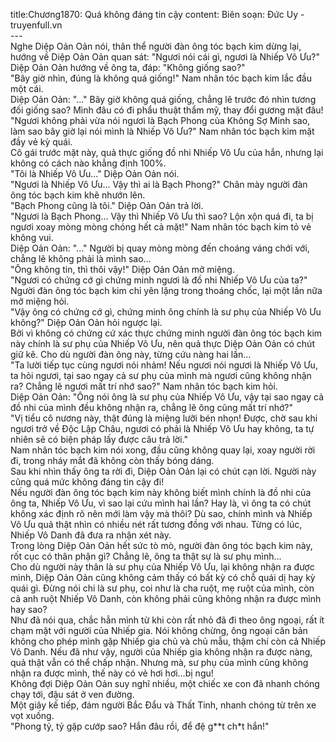 title:Chương1870: Quá không đáng tin cậy
content:
Biên soạn: Đức Uy - truyenfull.vn<br>---<br>Nghe Diệp Oản Oản nói, thân thể người đàn ông tóc bạch kim dừng lại, hướng về Diệp Oản Oản quan sát: "Ngươi nói cái gì, ngươi là Nhiếp Vô Ưu?"<br>Diệp Oản Oản hướng về ông ta, đáp: "Không giống sao?"<br>"Bây giờ nhìn, đúng là không quá giống!" Nam nhân tóc bạch kim lắc đầu một cái.<br>Diệp Oản Oản: "..." Bây giờ không quá giống, chẳng lẽ trước đó nhìn tương đối giống sao? Mình đâu có đi phẩu thuật thẩm mỹ, thay đổi gương mặt đâu!<br>"Ngươi không phải vừa nói ngươi là Bạch Phong của Không Sợ Minh sao, làm sao bây giờ lại nói mình là Nhiếp Vô Ưu?" Nam nhân tóc bạch kim mặt đầy vẻ kỳ quái.<br>Cô gái trước mặt này, quả thực giống đồ nhi Nhiếp Vô Ưu của hắn, nhưng lại không có cách nào khẳng định 100%.<br>"Tôi là Nhiếp Vô Ưu..." Diệp Oản Oản nói.<br>"Ngươi là Nhiếp Vô Ưu... Vậy thì ai là Bạch Phong?" Chân mày người đàn ông tóc bạch kim khẽ nhướn lên.<br>"Bạch Phong cũng là tôi." Diệp Oản Oản trả lời.<br>"Ngươi là Bạch Phong... Vậy thì Nhiếp Vô Ưu thì sao? Lộn xộn quá đi, ta bị ngươi xoay mòng mòng chóng hết cả mặt!" Nam nhân tóc bạch kim tỏ vẻ không vui.<br>Diệp Oản Oản: "..." Người bị quay mòng mòng đến choáng váng chới với, chẳng lẽ không phải là mình sao…<br>"Ông không tin, thì thôi vậy!" Diệp Oản Oản mở miệng.<br>"Ngươi có chứng cớ gì chứng minh ngươi là đồ nhi Nhiếp Vô Ưu của ta?" Người đàn ông tóc bạch kim chỉ yên lặng trong thoáng chốc, lại một lần nữa mở miệng hỏi.<br>"Vậy ông có chứng cớ gì, chứng minh ông chính là sư phụ của Nhiếp Vô Ưu không?" Diệp Oản Oản hỏi ngược lại.<br>Bởi vì không có chứng cứ xác thực chứng minh người đàn ông tóc bạch kim này chính là sư phụ của Nhiếp Vô Ưu, nên quả thực Diệp Oản Oản có chút giữ kẽ. Cho dù người đàn ông này, từng cứu nàng hai lần…<br>"Ta lười tiếp tục cùng ngươi nói nhảm! Nếu ngươi nói ngươi là Nhiếp Vô Ưu, ta hỏi ngươi, tại sao ngay cả sư phụ của mình mà ngươi cũng không nhận ra? Chẳng lẽ ngươi mất trí nhớ sao?" Nam nhân tóc bạch kim hỏi.<br>Diệp Oản Oản: "Ông nói ông là sư phụ của Nhiếp Vô Ưu, vậy tại sao ngay cả đồ nhi của mình đều không nhận ra, chẳng lẽ ông cũng mất trí nhớ?"<br>"Vị tiểu cô nương này, thật đúng là miệng lưỡi bén nhọn! Được, chờ sau khi ngươi trở về Độc Lập Châu, ngươi có phải là Nhiếp Vô Ưu hay không, ta tự nhiên sẽ có biện pháp lấy được câu trả lời."<br>Nam nhân tóc bạch kim nói xong, đầu cũng không quay lại, xoay người rời đi, trong nháy mắt đã không còn thấy bóng dáng.<br>Sau khi nhìn thấy ông ta rời đi, Diệp Oản Oản lại có chút cạn lời. Người này cũng quá mức không đáng tin cậy đi!<br>Nếu người đàn ông tóc bạch kim này không biết mình chính là đồ nhi của ông ta, Nhiếp Vô Ưu, vì sao lại cứu mình hai lần? Hay là, vì ông ta có chút không xác định rõ nên mới làm vậy mà thôi? Dù sao, chính mình và Nhiếp Vô Ưu quả thật nhìn có nhiều nét rất tương đồng với nhau. Từng có lúc, Nhiếp Vô Danh đã đưa ra nhận xét này.<br>Trong lòng Diệp Oản Oản hết sức tò mò, người đàn ông tóc bạch kim này, rốt cục có thân phận gì? Chẳng lẽ, ông ta thật sự là sư phụ mình...<br>Cho dù người này thân là sư phụ của Nhiếp Vô Ưu, lại không nhận ra được mình, Diệp Oản Oản cũng không cảm thấy có bất kỳ có chỗ quái dị hay kỳ quái gì. Đừng nói chi là sư phụ, coi như là cha ruột, mẹ ruột của mình, còn cả anh ruột Nhiếp Vô Danh, còn không phải cũng không nhận ra được mình hay sao?<br>Như đã nói qua, chắc hẳn mình từ khi còn rất nhỏ đã đi theo ông ngoại, rất ít chạm mặt với người của Nhiếp gia. Nói không chừng, ông ngoại căn bản không cho phép mình gặp Nhiếp gia chủ và chủ mẫu, thậm chí còn cả Nhiếp Vô Danh. Nếu đã như vậy, người của Nhiếp gia không nhận ra được nàng, quả thật vẫn có thể chấp nhận. Nhưng mà, sư phụ của mình cũng không nhận ra được mình, thế này có vẻ hơi hơi…bị ngu!<br>Không đợi Diệp Oản Oản suy nghĩ nhiều, một chiếc xe con đã nhanh chóng chạy tới, đậu sát ở ven đường.<br>Một giây kế tiếp, đám người Bắc Đẩu và Thất Tinh, nhanh chóng từ trên xe vọt xuống.<br>"Phong tỷ, tỷ gặp cướp sao? Hắn đâu rồi, để đệ g**t ch*t hắn!"
